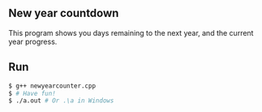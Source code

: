 ## New year countdown
This program shows you days remaining to the next year, and the current year progress.

## Run
```bash
$ g++ newyearcounter.cpp
$ # Have fun!
$ ./a.out # Or .\a in Windows
```
